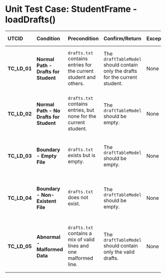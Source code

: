 # Unit Test Case: StudentFrame - loadDrafts()

| UTCID | Condition | Precondition | Confirm/Return | Exception | Log Message | Result | Type |
| :--- | :--- | :--- | :--- | :--- | :--- | :--- | :--- |
| **TC_LD_01** | **Normal Path - Drafts for Student** | `drafts.txt` contains entries for the current student and others. | The `draftTableModel` should contain only the drafts for the current student. | None | N/A | The table model is populated correctly with the student's drafts. | N |
| **TC_LD_02** | **Normal Path - No Drafts for Student** | `drafts.txt` contains entries, but none for the current student. | The `draftTableModel` should be empty. | None | N/A | The table model correctly shows no drafts for the student. | N |
| **TC_LD_03** | **Boundary - Empty File** | `drafts.txt` exists but is empty. | The `draftTableModel` should be empty. | None | N/A | The application handles an empty file without errors. | A |
| **TC_LD_04** | **Boundary - Non-Existent File** | `drafts.txt` does not exist. | The `draftTableModel` should be empty. | None | N/A | The application handles a missing file without crashing. | B |
| **TC_LD_05** | **Abnormal - Malformed Data** | `drafts.txt` contains a mix of valid lines and one malformed line. | The `draftTableModel` should contain only the valid drafts. | None | N/A | The application ignores the corrupted line and does not crash. | A |
